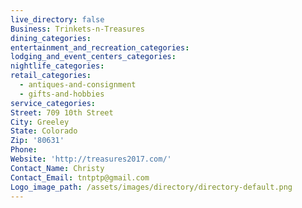 ```yaml
---
live_directory: false
Business: Trinkets-n-Treasures
dining_categories:
entertainment_and_recreation_categories:
lodging_and_event_centers_categories:
nightlife_categories:
retail_categories:
  - antiques-and-consignment
  - gifts-and-hobbies
service_categories:
Street: 709 10th Street
City: Greeley
State: Colorado
Zip: '80631'
Phone:
Website: 'http://treasures2017.com/'
Contact_Name: Christy
Contact_Email: tntptp@gmail.com
Logo_image_path: /assets/images/directory/directory-default.png
---
```


